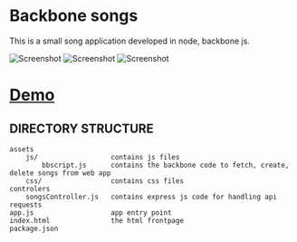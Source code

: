 Backbone songs
===============================

This is a small song application developed in node, backbone js. 

![Screenshot](http://backbone-song.softhem.se/assets/images/screenshot.png) 
![Screenshot](http://backbone-song.softhem.se/assets/images/edit.png) 
![Screenshot](http://backbone-song.softhem.se/assets/images/form.png) 



# [Demo](http://backbone-song.softhem.se/)


DIRECTORY STRUCTURE
-------------------

```
assets
    js/                  contains js files
        bbscript.js      contains the backbone code to fetch, create, delete songs from web app
    css/                 contains css files
controlers
    songsController.js   contains express js code for handling api requests
app.js                   app entry point
index.html               the html frontpage
package.json
```